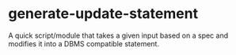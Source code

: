# generate-update-statement
A quick script/module that takes a given input based on a spec and modifies it into a DBMS compatible statement.
